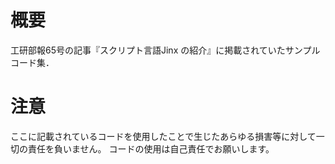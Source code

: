 # 概要
工研部報65号の記事『スクリプト言語Jinx の紹介』に掲載されていたサンプルコード集．

# 注意
ここに記載されているコードを使用したことで生じたあらゆる損害等に対して一切の責任を負いません。
コードの使用は自己責任でお願いします。
